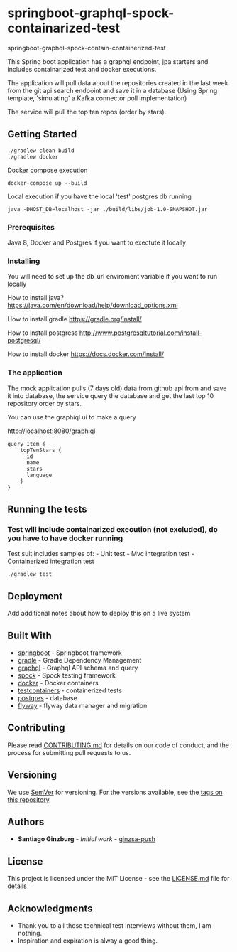 # springboot-graphql-spock-containarized-test
springboot-graphql-spock-contain-containerized-test

This Spring boot application has a graphql endpoint, jpa starters and includes containarized test and docker executions.

The application will pull data about the repositories created in the last week from the git api search endpoint and save it in a database (Using Spring template, 'simulating' a Kafka connector poll implementation)

The service will pull the top ten repos (order by stars).


## Getting Started

```
./gradlew clean build
./gradlew docker
```
Docker compose execution 
```
docker-compose up --build
```

Local execution if you have the local 'test' postgres db running

```
java -DHOST_DB=localhost -jar ./build/libs/job-1.0-SNAPSHOT.jar
```

### Prerequisites

Java 8, Docker and Postgres if you want to exectute it locally


### Installing

You will need to set up the db_url enviroment variable if you want to run locally

How to install java? 
https://java.com/en/download/help/download_options.xml

How to install gradle
https://gradle.org/install/

How to install postgress
http://www.postgresqltutorial.com/install-postgresql/

How to install docker
https://docs.docker.com/install/

### The application

The mock application pulls (7 days old) data from github api from and save it into database, the service query the database and get the last top 10 repository order by stars.

You can use the graphiql ui to make a query

http://localhost:8080/graphiql
```
query Item {
    topTenStars {
      id
      name
      stars
      language
    }
}
```


## Running the tests

### Test will include containarized execution (not excluded), do you have to have docker running

Test suit includes samples of:
	- Unit test
	- Mvc integration test
	- Containerized integration test

```
./gradlew test
```

## Deployment

Add additional notes about how to deploy this on a live system

## Built With

* [springboot](https://spring.io/projects/spring-boot) - Springboot framework
* [gradle](https://gradle.org/) - Gradle Dependency Management
* [graphql](https://graphql.org/) - Graphql API schema and query
* [spock](http://spockframework.org/) - Spock testing framework
* [docker](https://www.docker.com/) - Docker containers
* [testcontainers](https://www.testcontainers.org/) - containerized tests
* [postgres](https://www.postgresql.org/) - database
* [flyway](https://flywaydb.org/getstarted/java) - flyway data manager and migration


## Contributing

Please read [CONTRIBUTING.md](https://gist.github.com/PurpleBooth/b24679402957c63ec426) for details on our code of conduct, and the process for submitting pull requests to us.

## Versioning

We use [SemVer](http://semver.org/) for versioning. For the versions available, see the [tags on this repository](https://github.com/your/project/tags). 

## Authors

* **Santiago Ginzburg** - *Initial work* - [ginzsa-push](https://github.com/ginzsa-push)


## License

This project is licensed under the MIT License - see the [LICENSE.md](LICENSE.md) file for details

## Acknowledgments

* Thank you to all those technical test interviews without them, I am nothing.
* Inspiration and expiration is alway a good thing.
